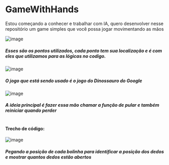 # GameWithHands
Estou começando a conhecer e trabalhar com IA, quero desenvolver nesse repositório um game simples que você possa jogar movimentando as mãos

![image](https://user-images.githubusercontent.com/93723573/233407253-c8100f7e-b2e0-41a5-b8d1-d346bb45a253.png)
##### Esses são os pontos utilizados, cada ponto tem sua localização e é com eles que utilizamos para as lógicas no codigo.

![image](https://user-images.githubusercontent.com/93723573/233449373-1f9c032d-d32b-431a-9d73-f6a7fe752c32.png)
##### O jogo que está sendo usado é o jogo do Dinossauro do Google

![image](https://user-images.githubusercontent.com/93723573/233450806-7995bbfc-f9e7-411d-b727-0e11abe13330.png)
##### A ideia principal é fazer essa mão chamar a função de pular e também reiniciar quando perder
#
#### Trecho de código:
![image](https://user-images.githubusercontent.com/93723573/233451882-903c2bdd-a095-42c3-86cc-f142789eba50.png)
##### Pegando a posição de cada bolinha para identificar a posição dos dedos e mostrar quantos dedos estão abertos
